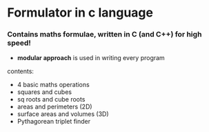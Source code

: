 # Formulator in c language

### Contains maths formulae, written in C (and C++) for high speed!

* **modular approach** is used in writing every program

contents:
- 4 basic maths operations
- squares and cubes
- sq roots and cube roots
- areas and perimeters (2D)
- surface areas and volumes (3D)
- Pythagorean triplet finder